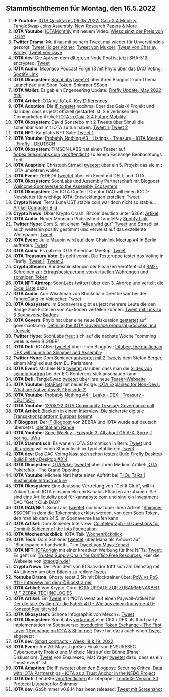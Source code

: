 ## Stammtischthemen für Montag, den 16.5.2022

1. **IF Youtube**: [IOTA Quicktakes 09.05.2022: Gaia-X 4 Mobility, TangleSwap Joins Assembly, New Research Papers & More](https://www.youtube.com/watch?v=2nxkt3tW_T4)
2. **IOTA Youtube**: [IOTAMonthly](https://www.youtube.com/channel/UCXkMNa0jOmSo2VUWvyVGCsQ) mit neuem Video: [Wieso sinkt der Preis von IOTA?](https://www.youtube.com/watch?v=3Mtmtto1p6g)
3. **Twitter Drama**: Multi hat mit seinem [Tweet](https://twitter.com/multifolio/status/1523785553912930306?s=20&t=WKs0GLXdsQ_sPVtJiJOnOg) mal wieder für Unverständnis gesorgt: [Tweet Holger Köther](https://twitter.com/HolgerKoether/status/1523880768027639810?s=20&t=WKs0GLXdsQ_sPVtJiJOnOg); [Tweet von Muxxer](https://twitter.com/der_muXxer/status/1523929066763694080?s=20&t=WKs0GLXdsQ_sPVtJiJOnOg); [Tweet von Charley Varley](https://twitter.com/c_varley/status/1524181566796316674?s=20&t=7MJXTKxKzqm3H8FKzqJzPw); [Tweet von Dave](https://twitter.com/CryptoDave84/status/1523956322240278529?s=20&t=7MJXTKxKzqm3H8FKzqJzPw)
4. **IOTA dev**: Die Api von dem [dlt.green](https://twitter.com/dlt_green) Node Pool ist jetzt SHA-512 encrypted: [Tweet](https://twitter.com/dlt_green/status/1523934343017680896?s=20&t=4Iey33RE0HOC1ytXhAN6Vg)
5. **IOTA Audio**: Moonaco Podcast Folge 13 mit Phylo über das DAO Voting: [Spotify Link](https://open.spotify.com/episode/0AyAcD5FtKIf8PUSffdCZH)
6. **IOTA Ökosystem**: [SoonLabs](https://twitter.com/soon_labs) [tweetet](https://twitter.com/soon_labs/status/1523890910555082752?s=20&t=4Iey33RE0HOC1ytXhAN6Vg) über ihren Blogpost zum Thema Launchpad und Soon Token: [Shimmer $Soon](https://soonlabs.medium.com/shimmer-soon-3ddac2814bb2)
7. **IOTA Wallet**: Es gab ein Engeneering Update: [Firefly Update, May 2022 #26](https://github.com/iotaledger/engineering-updates/discussions/26)
8. **IOTA Artikel**: [IOTA Vs. IoTeX: Key Differences](https://medium.com/@swavedigest/iota-vs-iotex-key-differences-3792e277b4cb)
9. **IOTA Adoption**: Die [IF tweetet](https://twitter.com/iota/status/1523920846204645384?s=20&t=iWKGe0BFJODCepq3WJropw) nochmal über das Gaia-X Projekt und darüber, dass es jetzt offiziell gestartet ist. Sie verlinken den Coinmarketap Artikel: [IOTA in Gaia-X 4 Future Mobility](https://coinmarketcap.com/gravity/articles/27391)
10. **IOTA Ökosystem**: David Sonstebo mit 2 Tweets über Simuli die scheinbar was mit IOTA zu tun haben: [Tweet 1](https://twitter.com/DavidSonstebo/status/1524003245613797376?s=20&t=4Iey33RE0HOC1ytXhAN6Vg); [Tweet 2](https://twitter.com/DavidSonstebo/status/1524026686110670849?s=20&t=4Iey33RE0HOC1ytXhAN6Vg)
11. **IOTA NFT**: Kamilabs NFT Sale: [Tweet 1](https://twitter.com/kamilabsstudio/status/1524026387581087745?s=20&t=4Iey33RE0HOC1ytXhAN6Vg)
12. **IOTA Youtube**: [Probably Nothing #3 - Listings - Treasury - IOTA Meetup - Firefly - DEUTSCH](https://www.youtube.com/watch?v=OZX3MWaDJ9w&feature=youtu.be)
13. **IOTA Ökosystem**: TIMSON LABS hat einen Teaser auf [fiobex.timsonlabs.com](https://fiobex.timsonlabs.com/) [veröffentlicht](https://twitter.com/TimsonLabs/status/1524496096608849920?s=20) zu einem Exchange Beobachtungs Tool
14. **IOTA Adaption**: Christoph Strnadl [tweetet](https://twitter.com/archimate/status/1524404355692175360?s=20) über ein 5. Projekt das sie mit IOTA umsetzen wollen
15. **IOTA Event**: ZEDEDA [tweetet](https://twitter.com/ZededaEdge/status/1524602531715829760?s=20&t=5LarhjUo6J4c8SAtQwv54Q) über ein Event mit DELL und IOTA
16. **IOTA Ökosystem**: SoonLabs und Assembly Partnerschaft mit Blogpost: [Welcome Soonaverse to the Assembly Ecosystem](https://blog.assembly.sc/welcome-soonaverse-to-the-assembly-ecosystem/)
17. **IOTA Ökosystem**: Der IOTA Content Creator DAO will einen ICCD-Newsletter für wichtige IOTA-Entwicklungen erstellen: [Tweet](https://twitter.com/IOTAcontentDAO/status/1524625712702902272?s=20&t=1I4OKXo9SxdKewqX7EakRg)
18. **Crypto News**: Terra Luna UST stable coin war doch nicht so stable... [Artikel Computer Bild](https://www.computerbild.de/artikel/cb-Tipps-Finanzen-Terra-Luna-Coin-kaufen-32675215.html)
19. **Crypto News**: Übler Krypto Crash. Bitcoin deutlich unter $30K: [Artikel](https://finanzmarktwelt.de/crash-kryptowaehrungen-terra-luna-234348/)
20. **IOTA Audio**: Neuer Moonaco Podcast mit TanglePay [Spotify Link](https://open.spotify.com/episode/4MvoyLVe6KuHf0AFtf5POv)
21. **Twitter Hype**: Dom S. mit einem ["Alles wird gut"-Tweet](https://twitter.com/DomSchiener/status/1524644095100174336?s=20&t=9KbsXBtNPNgxXndbN4t0Lw) und Strnadl ist auch weiterhin positiv gestimmt und verweist auf das exzellente Whitepaper: [Tweet](https://twitter.com/archimate/status/1524771201796739072?s=20&t=1I4OKXo9SxdKewqX7EakRg)
22. **IOTA Event**: Julie Maupin wird auf dem Chainlink Meetup #4 in Berlin auftreten: [Tweet](https://twitter.com/juliemaupin/status/1524666570013876225?s=20&t=1I4OKXo9SxdKewqX7EakRg)
23. **IOTA Audio**: Es gab ein IOTA Americas Meetup: [Tweet](https://twitter.com/gregmart/status/1524520735989018624?s=20&t=1I4OKXo9SxdKewqX7EakRg)
24. **IOTA Treassury Vote**: Es geht voran. Die Testgruppe testet das Voting in Firefly: [Tweet 1](https://twitter.com/PhyloIota/status/1524339076534784000?s=20&t=1I4OKXo9SxdKewqX7EakRg); [Tweet 2](https://twitter.com/PhyloIota/status/1525480301467934720?s=20&t=Sf5_QNugpEVprOexlQ1s1g)
25. **Crypto Steuern**: Bundesministerium der Finanzen veröffentlicht [BMF-Schreiben zur Ertragsbesteuerung von virtuellen Währungen und sonstigen Token](https://www.bundesfinanzministerium.de/Content/DE/Pressemitteilungen/Finanzpolitik/2022/05/2022-05-11-ertragsbesteuerung-von-virtuellen-waehrungen.html)
26. **IOTA NFT Airdrop**: SoonLabs [twittert](https://twitter.com/soon_labs/status/1524969939488034816?s=20&t=1I4OKXo9SxdKewqX7EakRg) über den 3. Airdrop und verteilt die [Excel Liste](https://docs.google.com/spreadsheets/d/1p_UMC8Fmw78bMK8cRqrXkXe-59nHQK8fSoJwLypRun4/edit#gid=1585516814) dazu
27. **IOTA Audio**: Adri Wischman von Blockchain Drenthe war bei der TangleGang im Voicechat: [Tweet](https://twitter.com/GangTangleTalk/status/1524724907707441152?s=20&t=EKoL0g_PFN4975HA4UGwhQ)
28. **IOTA Ökosystem**: Im Soonaverse gibt es jetzt mehrere Leute die den Badge zum Erstellen von Auktionen verteilen können: [Tweet mit Link zu 3 Soonaverse Badges](https://twitter.com/soon_labs/status/1524864156465176578?s=20&t=eBt3CW9Ohditt6wRCKJnuA)
29. **IOTA Govern**: Phylo hat über eine neue Diskussion [gestartet](https://twitter.com/PhyloIota/status/1525318712525737990?s=20&t=JQSeu6BS7e6IBECkv7zYUA) auf govern.iota.org: [Defining the IOTA Governace proposal proccess and lifecycle](https://govern.iota.org/t/discussion-defining-the-iota-governace-proposal-proccess-and-lifecycle/1297)
30. **Twitter Hype**: SoonLabs [freut](https://twitter.com/soon_labs/status/1525192991991734277?s=20&t=JQSeu6BS7e6IBECkv7zYUA) sich auf die nächste Woche "comming week is even BIGGER"
31. **IOTA Defi**: IOTABee [tweetet](https://twitter.com/iotabee/status/1524595882112348160?s=20&t=JQSeu6BS7e6IBECkv7zYUA) über ihren Blogpost: [Iotabee, the multichain DEX will launch on Shimmer and Assembly](https://medium.com/@iotabee/iotabee-the-multichain-dex-will-launch-on-shimmer-and-assembly-1c9ac609323f)
32. **Twitter Hype**: Dom Schiener [antwortet mit 2 Tweets](https://twitter.com/DomSchiener/status/1525210695561887745?s=20&t=JQSeu6BS7e6IBECkv7zYUA) dem Stefan Berger, einem Mitglied aus dem EU Parlament
33. **IOTA Event**: Michele Nati [tweetet](https://twitter.com/michelenati/status/1525018556655599617?s=20&t=wF2lTX_XdlQ-OIhuzpv8yA) darüber, dass man die [Slides von seinem Vortrag](https://docs.google.com/presentation/d/e/2PACX-1vTgXJGrdGRKmBNjoEq0LNc2AU1XxX_w3IlfvA603D8wUGsb7XktdgvFUncwsdFKCEtqP-kmecdWDKWU/pub?start=true&loop=true&delayms=60000&slide=id.gbd663a128d_0_0) bei der EIC Konferenz sich anschauen kann
34. **IOTA Defi**: TangleSwap [tweetet](https://twitter.com/TangleSwapE/status/1525094217655242756?s=20&t=wF2lTX_XdlQ-OIhuzpv8yA) über ihre neue [Teaser-Webseite](https://www.tangleswap.exchange/)
35. **IOTA Youtube**: [IotaPoet](https://twitter.com/IotaPoet) mit neuer Folge: [IOTA Explained for Non-Devs: What are Native Assets? Episode 2](https://www.youtube.com/watch?v=enqPty3nqP4)
36. **IOTA Youtube**: [Probably Nothing #4 - Leaks - DEX - Treasury - DEUTSCH](https://www.youtube.com/watch?v=mXSfCK7Rxzo)
37. **IOTA Youtube**: [12/05/22 IOTA Community Treasury Governance call](https://www.youtube.com/watch?v=l7fWqJjvhgA)
38. **IOTA Artikel**: Blackpin in einem Interview: [Die sicherste digitale Transaktionsplattform Europas kommt](https://www.techtag.de/it-und-hightech/it-security/die-sicherste-digitale-transaktionsplattform-europas-kommt/)
39. **IF Blogpost**: Der [IF Blogpost](https://blog.iota.org/identity-on-the-edge-zebra/) von ZEBRA und IOTA wurde auf deutsch übersetzt: [Identität am Rande](https://iota-kurs.de/identitaet-am-rande/)
40. **IOTA Youtube**: [Spec Weekly - Episode 3: All about GAIA-X. Sorry if boring.. uWu](https://www.youtube.com/watch?v=PynhWupzosY)
41. **IOTA Stammtisch**: Es war ein IOTA Stammtisch in Bern: [Tweet](https://twitter.com/Lord_SciFi/status/1525456170424598529?s=20&t=gS1dhX6pglkFMXe2fP2MtQ) und [dlt.greeen](https://twitter.com/dlt_green) will einen Stammtisch in Tyrol etablieren: [Tweet](https://twitter.com/dlt_green/status/1525535097612648448?s=20&t=iXwkObDf7qG1retq4tQoVA)
42. **IOTA dev**: Das DAO Voting lässt sich schon testen: [Build Firefly Desktop Build Firefly Desktop #314](https://github.com/iotaledger/firefly/actions/runs/2323981279)
43. **IOTA Ökosystem**: [IOTAPoker](https://twitter.com/IOTA_Pokerclub) [tweetet](https://twitter.com/IOTA_Pokerclub/status/1525451834541883392?s=20&t=gS1dhX6pglkFMXe2fP2MtQ) über ihren Medium Artikel: [IOTA Pokerclub - The Grand Opening](https://medium.com/@sam_sara/iota-pokerclub-f93d1b6c5e21)
44. **IOTA Youtube**: Michele Nati hatte einen Auftritt bei [TiiQu Talks | Sustainable Infrastructure](https://www.youtube.com/watch?v=F7cLVKgZihc)
45. **IOTA Ökosystem**: Eine deutsche Vertretung von "Get It Club", will in Zukunft auch IOTA einsammeln um Kanabis Pflanzen anzubauen. Sie sind eine Art liquidity pool für [kannabyte.com](http://kannabyte.com) und sind ein Investment DAO "Get it Club DAO" 
46. **IOTA DAO/NFT**: SoonLabs [tweetet](https://twitter.com/soon_labs/status/1525713449614864385?s=20&t=mlOlCCqpEKvV2S2NEapIMA) nochmal über ihren Artikel "[Shimmer $SOON](https://soonlabs.medium.com/shimmer-soon-3ddac2814bb2)" in dem die Tokenomics erklärt werden, von dem Soon Token, den man ab dem 24.5. im Soonaverse kaufen kann
47. **IOTA Artikel**: Dom Schiener Interview: [Cointelegraph - 6 Questions for Dominik Schiener of the Iota Foundation](https://cointelegraph.com/magazine/2022/05/15/6-questions-for-dominik-schiener-of-the-iota-foundation)
48. **IOTA Wochenrückblick**: IOTA-Talk [Wochenrückblick](https://www.iota-talk.com/index.php?article/184-wochenr%C3%BCckblick-vom-8-bis-14-mai-2022/)
49. **IOTA Tech**: Dom Schiener [tweetet](https://twitter.com/DomSchiener/status/1525938230612439040?s=20&t=Sf5_QNugpEVprOexlQ1s1g) über Mana als Antowrt auf "Blockspace = bandwidth..." im [Tweet von Maya Zehavi](https://twitter.com/mayazi/status/1525935829759188993?s=20&t=Sf5_QNugpEVprOexlQ1s1g)
50. **IOTA NFT**: [IOTAorigin](https://twitter.com/origin_iota) mit einer kreativen Werbung für ihre NFTs: [Tweet](https://twitter.com/origin_iota/status/1524269232397115392?s=20&t=Sf5_QNugpEVprOexlQ1s1g); Es geht um [Trusted Supply Chain for Conflict-Free Resources](https://blog.iota.org/trusted-supply-chain-for-conflict-free-resources/); Hier die Webseite von [iotaorigin.de/](https://iotaorigin.de/)
51. **Crypto News**: Der Präsident von El Salvador trifft sich am Dienstag mit 44 Ländern um über Bitcoin zu reden: [Tweet](https://twitter.com/BitcoinMagazine/status/1526031484972572673?s=20&t=Sf5_QNugpEVprOexlQ1s1g)
52. **Youtube Drama**: Ghosty redet 3,5h mit Blocktrainer über: [PoW vs PoS #11 - Interview mit dem @Blocktrainer](https://www.youtube.com/watch?v=hS7igrMbHOQ)
53. **IOTA Artikel**: Von Krypto-Guro: [IOTA UPDATE ZUR ZUSAMMENARBEIT MIT ZEBRA TECHNOLOGIES](https://krypto-guru.de/news/iota-update-zusammenarbeit-zebra-technologies/)
54. **IOTA Artikel**: Ein [Tweet](https://twitter.com/plattform_i40/status/1526110281583173632?s=20&t=hGdaq6hYVct_uzjlTBDHaQ) mit #IOTA weist auf einen Paywall-Artikel hin: [Der digitale Zwilling für die Fabrik 4.0 - Wie aus einem Industrie 4.0-Konzept Realität wird](https://factory-innovation.de/themen/digitalisierung/artikel/der-digitale-zwilling-fuer-die-fabrik-4-0/)
55. **IOTA Ökosystem**: Schöne Infographik von Mesch+: [Tweet](https://twitter.com/Issaus2020/status/1524276370460794880?s=20&t=a7KG6RQ0sV532b7RfBLtFw)
56. **IOTA Ökosystem**: SoonLabs [verkündet](https://twitter.com/soon_labs/status/1526065769896738816?s=20&t=hGdaq6hYVct_uzjlTBDHaQ) eine CEX / DEX als third party implementation im Soonaverse: [Introducing Token Exchange - The First Layer 1 Exchange on IOTA & Shimmer](https://soonlabs.medium.com/introducing-token-exchange-c8ff9f322a9e); Dave hat dazu auch einen [Tweet](https://twitter.com/DaveRL6/status/1526068144653053955?s=20&t=Ab0j988JU231sf041PeIqA) abgesetzt
57. **IOTA dev**: [Smart contracts - Week 18 & 19, 2022](https://github.com/iotaledger/engineering-updates/discussions/27)
58. **IOTA Event**: Am 20. May ist großes Finale von ENSURESEC Cybersecurity Projekt und Michele Nati auf der Bühne (Panel Diskussion): [Tweet](https://twitter.com/iota/status/1526149967051735040?s=20&t=BpXihtqAWKDSrUj9XOYU2A) von Ensuresec; Mat Yager [tweetet](https://twitter.com/Mat_Yarger/status/1526209456173891585?s=20&t=TJdAzQAABlkPwt8hG6ZVqQ) dazu, dass es ein "must event" ist
59. **IOTA Adaption**: Die [IF tweetet](https://twitter.com/iota/status/1526185743529410560?s=20&t=TJdAzQAABlkPwt8hG6ZVqQ) über den Blogpost: [Securing Critical Data with IOTA Partnerships - IOTA as a Trust Anchor in the NEDO Project](https://blog.iota.org/securing-critical-data-with-iota/)
60. **IOTA Defi**: LendeXe [veröffentlichen](https://twitter.com/LendeXeFinance/status/1526207675083653126?s=20&t=TJdAzQAABlkPwt8hG6ZVqQ) ihr Litepaper: [LendeXe Version S.1 Protocol Litepaper for Shimmer](https://docs.google.com/document/d/1cEDXCDpxZm_BPQB7eEgJ_4GJ0FJprk24fzXbvcrdy4o/edit)
61. **IOTA dev**: GoShimmer v0.8.14 has been released: [Tweet mit Screenshot](https://twitter.com/Vrom14286662/status/1526209334551748609?s=20&t=TJdAzQAABlkPwt8hG6ZVqQ)

